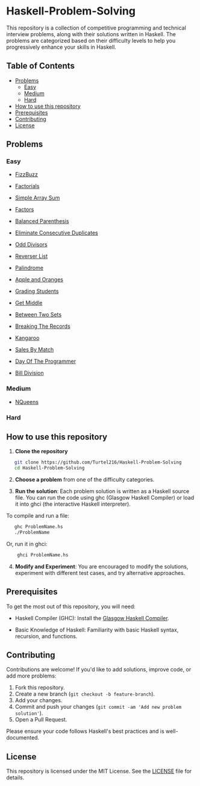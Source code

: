 # Haskell-Problem-Solving

This repository is a collection of competitive programming and technical interview problems, along with their solutions written in Haskell. The problems are categorized based on their difficulty levels to help you progressively enhance your skills in Haskell.

## Table of Contents

- [Problems](#problems)
    * [Easy](#easy)
    * [Medium](#medium)
    * [Hard](#hard)
- [How to use this repository](#howto)
- [Prerequisites](#prerequisites)
- [Contributing](#contributing)
- [License](#license)

<a name="problems">

## Problems

<a name="easy">

### Easy

- [FizzBuzz](https://github.com/Turtel216/Haskell-Problem-Solving/blob/main/EASY/FizzBuzz.hs)

- [Factorials](https://github.com/Turtel216/Haskell-Problem-Solving/blob/main/EASY/Factorials.hs)

- [Simple Array Sum](https://github.com/Turtel216/Haskell-Problem-Solving/blob/main/EASY/SimpleArraySum.hs)

- [Factors](https://github.com/Turtel216/Haskell-Problem-Solving/blob/main/EASY/Factors.hs)

- [Balanced Parenthesis](https://github.com/Turtel216/Haskell-Problem-Solving/blob/main/EASY/BalancedParenthesis.hs)

- [Eliminate Consecutive Duplicates](https://github.com/Turtel216/Haskell-Problem-Solving/blob/main/EASY/EliminateConsecutiveDuplicates.hs)

- [Odd Divisors](https://github.com/Turtel216/Haskell-Problem-Solving/blob/main/EASY/OddDivisors.hs)

- [Reverser List](https://github.com/Turtel216/Haskell-Problem-Solving/blob/main/EASY/ReverseList.hs)

- [Palindrome](https://github.com/Turtel216/Haskell-Problem-Solving/blob/main/EASY/Palindrome.hs)

- [Apple and Oranges](https://github.com/Turtel216/Haskell-Problem-Solving/blob/main/EASY/AppleAndOranges.hs)

- [Grading Students](https://github.com/Turtel216/Haskell-Problem-Solving/blob/main/EASY/GradingStudents.hs)

- [Get Middle](https://github.com/Turtel216/Haskell-Problem-Solving/blob/main/EASY/GetMiddle.hs)

- [Between Two Sets](https://github.com/Turtel216/Haskell-Problem-Solving/blob/main/EASY/BetweenTwoSets.hs)

- [Breaking The Records](https://github.com/Turtel216/Haskell-Problem-Solving/blob/main/EASY/BreakingTheRecords.hs)

- [Kangaroo](https://github.com/Turtel216/Haskell-Problem-Solving/blob/main/EASY/Kangaroo.hs)

- [Sales By Match](https://github.com/Turtel216/Haskell-Problem-Solving/blob/main/EASY/SalesByMatch.hs)

- [Day Of The Programmer](https://github.com/Turtel216/Haskell-Problem-Solving/blob/main/EASY/DayOfTheProgrammer.hs)

- [Bill Division](https://github.com/Turtel216/Haskell-Problem-Solving/blob/main/EASY/BillDivision.hs)


<a name="medium">

### Medium

- [NQueens](https://github.com/Turtel216/Haskell-Problem-Solving/blob/main/MEDIUM/NQueens.hs)

<a name="hard">

### Hard

<a name="howto">

## How to use this repository

1. **Clone the repository**

```bash
   git clone https://github.com/Turtel216/Haskell-Problem-Solving
   cd Haskell-Problem-Solving
```

2. **Choose a problem** from one of the difficulty categories.

3. **Run the solution**: Each problem solution is written as a Haskell source file. You can run the code using ghc (Glasgow Haskell Compiler) or load it into ghci (the interactive Haskell interpreter).

To compile and run a file:

```bash
   ghc ProblemName.hs
   ./ProblemName
```

Or, run it in ghci:

```bash
    ghci ProblemName.hs
```

4. **Modify and Experiment**: You are encouraged to modify the solutions, experiment with different test cases, and try alternative approaches.

<a name="#prerequisites">

## Prerequisites

To get the most out of this repository, you will need:

- Haskell Compiler (GHC): Install the [Glasgow Haskell Compiler](https://www.haskell.org/downloads/).

- Basic Knowledge of Haskell: Familiarity with basic Haskell syntax, recursion, and functions.

<a name="#contributing">

## Contributing

Contributions are welcome! If you'd like to add solutions, improve code, or add more problems:

1. Fork this repository.
2. Create a new branch (```git checkout -b feature-branch```).
3. Add your changes.
4. Commit and push your changes (```git commit -am 'Add new problem solution'```).
5. Open a Pull Request.

Please ensure your code follows Haskell's best practices and is well-documented.

<a name="#license">

## License

This repository is licensed under the MIT License. See the [LICENSE](https://github.com/Turtel216/Haskell-Problem-Solving/blob/main/LICENSE) file for details.
